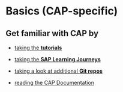 # Basics (CAP-specific)

## Get familiar with CAP by

- [taking the **tutorials**](https://github.com/msg-CareerPaths/sap-cap-persona/blob/main/chapters/004-Basics-(specific)/004a-taking-Tutorials.md)

- [taking the **SAP Learning Journeys**](https://github.com/msg-CareerPaths/sap-cap-persona/blob/main/chapters/004-Basics-(specific)/004b-taking-SAP-Learning-Journeys.md)

- [taking a look at additional **Git repos**](https://github.com/msg-CareerPaths/sap-cap-persona/blob/main/chapters/004-Basics-(specific)/004c-additional-Git-Repos.md)

- [reading the CAP Documentation](https://github.com/msg-CareerPaths/sap-cap-persona/blob/main/chapters/004-Basics-(specific)/004d-reading-Cap-Documentation.md)
